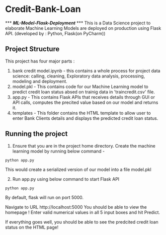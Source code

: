 # Credit-Bank-Loan

*** ***ML-Model-Flask-Deployment*** ***
This is a Data Science project to elaborate Machine Learning Models are deployed on production using Flask API.
(developed by : Python, Flask(on PyCharm))

## Project Structure
This project has four major parts :

1. bank credit model.ipynb - this contains a whole process for project data science: calling, cleaning, Exploratory data analysis, processing, modeling and deployment.
2. model.pkl - This contains code for our Machine Learning model to predict credit loan status absed on trainig data in 'traincredit.csv' file.
3. app.py - This contains Flask APIs that receives details through GUI or API calls, computes the precited value based on our model and returns it.
4. templates - This folder contains the HTML template to allow user to enter Bank Clients details and displays the predicted credit loan status. 

## Running the project

1. Ensure that you are in the project home directory. Create the machine learning model by running below command -
```
python app.py
```
This would create a serialized version of our model into a file model.pkl

2. Run app.py using below command to start Flask API
```
python app.py
```
By default, flask will run on port 5000.

Navigate to URL http://localhost:5000
You should be able to view the homepage !
Enter valid numerical values in all 5 input boxes and hit Predict.

If everything goes well, you should be able to see the predcited credit loan status on the HTML page!
